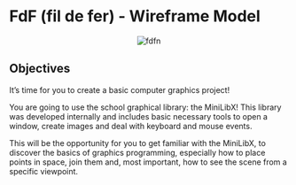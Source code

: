 # FdF (fil de fer) - Wireframe Model
<div align="center">

  ![fdfn](https://user-images.githubusercontent.com/3737837/190711214-4b5decdb-3aae-4a27-aedf-371ccbe108c9.png)
  
</div>

## Objectives

It’s time for you to create a basic computer graphics project!

You are going to use the school graphical library: the MiniLibX! This library was developed internally and includes basic necessary tools to open a window, create images and deal with keyboard and mouse events.

This will be the opportunity for you to get familiar with the MiniLibX, to discover the basics of graphics programming, especially how to place points in space, join them and, most important, how to see the scene from a specific viewpoint.
